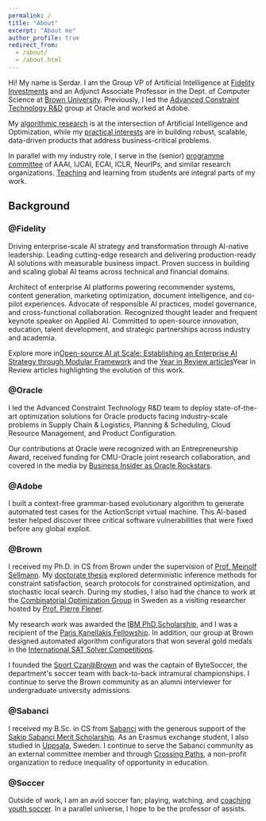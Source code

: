 ```yaml
---
permalink: /
title: "About"
excerpt: "About me"
author_profile: true
redirect_from: 
  - /about/
  - /about.html
---
```


Hi! My name is Serdar. I am the Group VP of Artificial Intelligence at [Fidelity Investments](https://www.fidelitylabs.com/) and an Adjunct Associate Professor in the Dept. of Computer Science at [Brown University](http://cs.brown.edu/people/faculty/skadiogl). Previously, I led the [Advanced Constraint Technology R&D](https://www.oracle.com/artificial-intelligence/) group at Oracle and worked at Adobe.

My [algorithmic research](https://skadio.github.io/publications/) is at the intersection of Artificial Intelligence and Optimization, while my [practical interests](https://skadio.github.io/software/) are in building robust, scalable, data-driven products that address business-critical problems. 

In parallel with my industry role, I serve in the (senior) [programme committee](https://skadio.github.io/service/) of AAAI, IJCAI, ECAI, ICLR, NeurIPs, and similar research organizations. [Teaching](https://skadio.github.io/teaching/) and learning from students are integral parts of my work.

## Background

### @Fidelity

Driving enterprise-scale AI strategy and transformation through AI-native leadership. Leading cutting-edge research and delivering production-ready AI solutions with measurable business impact. Proven success in building and scaling global AI teams across technical and financial domains.

Architect of enterprise AI platforms powering recommender systems, content generation, marketing optimization, document intelligence, and co-pilot experiences. Advocate of responsible AI practices, model governance, and cross-functional collaboration.
Recognized thought leader and frequent keynote speaker on Applied AI. Committed to open-source innovation, education, talent development, and strategic partnerships across industry and academia.

Explore more in[Open-source AI at Scale: Establishing an Enterprise AI Strategy through Modular Framework](https://onlinelibrary.wiley.com/doi/epdf/10.1002/aaai.70032) and the [Year in Review articles](https://www.linkedin.com/in/serdark/recent-activity/articles/)Year in Review articles highlighting the evolution of this work.

<!--
Our applied science group focuses on Generative AI for Content, Recommender Systems for Personalization, Marketing Campaign Optimization for Lead Generation, and Responsible AI. We are involved from ideation to productionization across i) digital channels for external users over the web, mobile, email, and conversational agents, and ii) live channels for internal associates over the regional centers and branches. 

Overview of our applied research can be found in 

Internally, I guide the research agenda of the AI Center, serve as a liaison between data science, engineering and business teams and scale efforts on model governance, interpretability, fairness, and bias mitigation across the enterprise.

Externally, I coordinate strategic partnerships with the high-tech industry, including [Amazon](https://fcatalyst.com/blog/june2023/explainable-ai-using-expressive-boolean-formulas), Google, Weights & Biases, and [NVIDIA](https://www.youtube.com/watch?v=_v-B2nRy79w), and research institutions including [CMU](https://www.cmu.edu/tepper/news/stories/2023/may/fidelity-ai.html), Harvard, and MIT. I lead Fidelity's efforts in open source AI software, help organize college recruiting programs and mentor students, especially those from underrepresented groups through internships and co-op opportunities.
-->

### @Oracle

<!--
[Supply Chain & Logistics](https://www.oracle.com/scm/), [Planning](https://www.oracle.com/erp/) & [Scheduling](https://www.oracle.com/human-capital-management/), [Cloud Management](https://www.oracle.com/java/coherence/), and [Product Configuration](https://www.oracle.com/cx/). 
-->

I led the Advanced Constraint Technology R&D team to deploy state-of-the-art optimization solutions for Oracle products facing industry-scale problems in Supply Chain & Logistics, Planning & Scheduling, Cloud Resource Management, and Product Configuration.

Our contributions at Oracle were recognized with an Entrepreneurship Award, received funding for CMU-Oracle joint research collaboration, and covered in the media by [Business Insider as Oracle Rockstars](https://www.businessinsider.com/oracle-rock-star-engineers-2016-3?op=0#serdar-kadioglu-turning-theory-into-products-21).

### @Adobe

<!--
https://en.wikipedia.org/wiki/ActionScript
https://en.wikipedia.org/wiki/Fuzzing
-->
I built a context-free grammar-based evolutionary algorithm to generate automated test cases for the ActionScript virtual machine. This AI-based tester helped discover three critical software vulnerabilities that were fixed before any global exploit.

### @Brown

I received my Ph.D. in CS from Brown under the supervision of [Prof. Meinolf Sellmann](https://en.wikipedia.org/wiki/Meinolf_Sellmann). My [doctorate thesis](http://cs.brown.edu/research/pubs/theses/phd/2012/kadioglu.pdf) explored deterministic inference methods for constraint satisfaction, search protocols for constrained optimization, and stochastic local search. During my studies, I also had the chance to work at the [Combinatorial Optimization Group](http://www.it.uu.se/research/group/astra) in Sweden as a visiting researcher hosted by [Prof. Pierre Flener](http://user.it.uu.se/~pierref/).

My research work was awarded the [IBM PhD Scholarship](http://www.research.ibm.com/university/awards/phdfellowship.shtml), and I was a recipient of the [Paris Kanellakis Fellowship](https://en.wikipedia.org/wiki/Paris_Kanellakis). In addition, our group at Brown designed automated algorithm configurators that won several gold medals in the [International SAT Solver Competitions](http://www.satcompetition.org/). 

I founded the [Sport Czar@Brown](http://cs.brown.edu/degrees/misc/jobs/jobs.html#sport) and was the captain of ByteSoccer, the department's soccer team with back-to-back intramural championships. I continue to serve the Brown community as an alumni interviewer for undergraduate university admissions. 

### @Sabanci

I received my B.Sc. in CS from [Sabanci](https://cs.sabanciuniv.edu/) with the generous support of the [Sakip Sabanci Merit Scholarship](https://www.sabanciuniv.edu/en/scholarship-opportunities-offered-during-education-period). As an Erasmus exchange student, I also studied in [Uppsala](https://www.it.uu.se/research/computing_science), Sweden. I continue to serve the Sabanci community as an external committee member and through [Crossing Paths](https://www.kesisenyollar.org/), a non-profit organization to reduce inequality of opportunity in education. 

### @Soccer

Outside of work, I am an avid soccer fan; playing, watching, and [coaching youth soccer](https://www.sportsmanager.us/readingyouthsoccer.htm). In a parallel universe, I hope to be the professor of assists. 


